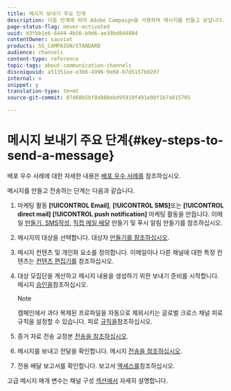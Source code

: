 ```yaml
---
title: 메시지 보내기 주요 단계
description: 다음 단계에 따라 Adobe Campaign을 사용하여 메시지를 만들고 보냅니다.
page-status-flag: never-activated
uuid: d3fbb1e6-6444-4b56-b9d6-ae39bd8d4804
contentOwner: sauviat
products: SG_CAMPAIGN/STANDARD
audience: channels
content-type: reference
topic-tags: about-communication-channels
discoiquuid: a51351ee-e3b6-4996-9e68-b7d5157b8207
internal: n
snippet: y
translation-type: tm+mt
source-git-commit: 07d68b5bf8d800ebd95919f491e98f1b7a015705

---
```



# 메시지 보내기 주요 단계{#key-steps-to-send-a-message}

배포 우수 사례에 대한 자세한 내용은 [배포 우수 사례를](https://helpx.adobe.com/campaign/kb/delivery-best-practices.html) 참조하십시오.

메시지를 만들고 전송하는 단계는 다음과 같습니다.

1. 마케팅 활동 **[!UICONTROL Email]**, **[!UICONTROL SMS]**&#x200B;또는 **[!UICONTROL direct mail]** **[!UICONTROL push notification]** 마케팅 활동을 만듭니다. 이메일 [만들기, SMS](../../channels/using/creating-an-email.md)[작성](../../channels/using/creating-an-sms-message.md), [직접 메일 배달](../../channels/using/creating-the-direct-mail.md) 만들기 및 푸시 알림 [](../../channels/using/preparing-and-sending-a-push-notification.md)만들기를 참조하십시오.
1. 메시지의 대상을 선택합니다. 대상자 [만들기를 참조하십시오](../../audiences/using/creating-audiences.md).
1. 메시지 컨텐츠 및 개인화 요소를 정의합니다. 이메일이나 다른 채널에 대한 특정 컨텐츠는 [컨텐츠 편집기를](../../designing/using/designing-content-in-adobe-campaign.md) 참조하십시오.
1. 대상 모집단을 계산하고 메시지 내용을 생성하기 위한 보내기 준비를 시작합니다. 메시지 [승인을](../../sending/using/preparing-the-send.md)참조하십시오.

   >[!NOTE]
   >
   >캠페인에서 과다 복제된 프로파일을 자동으로 제외시키는 글로벌 크로스 채널 피로 규칙을 설정할 수 있습니다. 피로 [규칙을](../../administration/using/fatigue-rules.md)참조하십시오.

1. 증거 자료 전송 교정본 [전송을 참조하십시오](../../sending/using/sending-proofs.md).
1. 메시지를 보내고 전달을 확인합니다. 메시지 [전송을 참조하십시오](../../sending/using/confirming-the-send.md).
1. 전용 배달 보고서를 확인합니다. 보고서 [액세스를](../../reporting/using/about-dynamic-reports.md)참조하십시오.

고급 메시지 매개 변수는 채널 구성 [섹션에서](../../administration/using/about-channel-configuration.md) 자세히 설명합니다.
